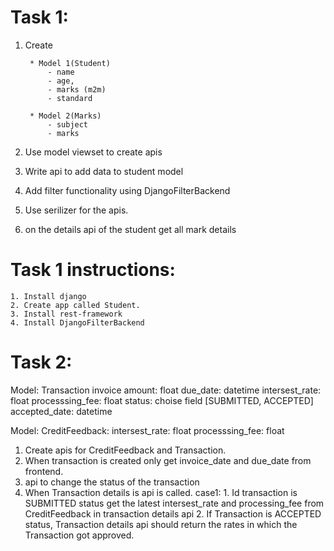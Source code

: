 # Task 1:
1. Create 

        * Model 1(Student)
            - name
            - age,
            - marks (m2m)
            - standard

        * Model 2(Marks)
            - subject
            - marks
2. Use model viewset to create apis
3. Write api to add data to student model
4. Add filter functionality using DjangoFilterBackend
5. Use serilizer for the apis.
6. on the details api of the student get all mark details


# Task 1 instructions:
    1. Install django
    2. Create app called Student.
    3. Install rest-framework
    4. Install DjangoFilterBackend


# Task 2:
Model: Transaction 
       invoice amount: float 
       due_date: datetime
       intersest_rate: float 
       processsing_fee: float
       status: choise field [SUBMITTED, ACCEPTED]
       accepted_date: datetime


Model: CreditFeedback:
    intersest_rate: float 
    processsing_fee: float 


  1. Create apis for CreditFeedback and Transaction.
  2. When transaction is created only get invoice_date and due_date from frontend.
  3. api to change the status of the transaction
  3. When Transaction details is api is called.
      case1:
            1. Id transaction is SUBMITTED status get the latest intersest_rate and processing_fee 
               from CreditFeedback in transaction details api
            2. If Transaction is ACCEPTED status, Transaction details
                api should return the rates in which the Transaction got approved.
